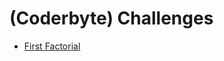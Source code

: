 # (Coderbyte) Challenges

- [First Factorial](https://github.com/SenaOzcn/JavaChallenges/blob/MIT-License/FirstFactorial.java)
